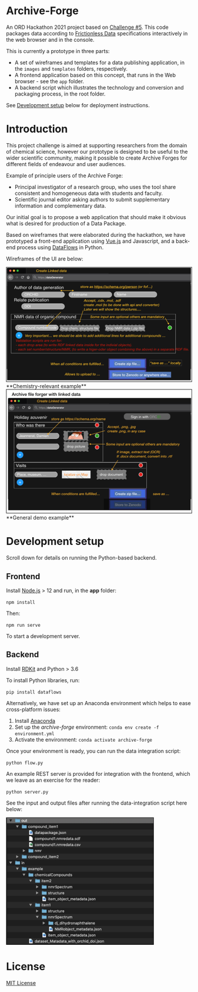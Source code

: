 # Archive-Forge

An ORD Hackathon 2021 project based on [Challenge #5](https://github.com/ORD-Hackathon/hackathon-2021/issues/5). This code packages data according to [Frictionless Data](https://frictionlessdata.io/specs/data-package/) specifications interactively in the web browser and in the console.

This is currently a prototype in three parts:

- A set of wireframes and templates for a data publishing application, in the `images` and `templates` folders, respectively.
- A frontend application based on this concept, that runs in the Web browser - see the `app` folder.
- A backend script which illustrates the technology and conversion and packaging process, in the root folder.

See [Development setup](#development-setup) below for deployment instructions.

# Introduction

This project challenge is aimed at supporting researchers from the domain of chemical science, however our prototype is designed to be useful to the wider scientific community, making it possible to create Archive Forges for different fields of endeavour and user audiences.

Example of principle users of the Archive Forge:

- Principal investigator of a research group, who uses the tool share consistent and homogeneous data with students and faculty.
- Scientific journal editor asking authors to submit supplementary information and complementary data.

Our initial goal is to propose a web application that should make it obvious what is desired for production of a Data Package.

Based on wireframes that were elaborated during the hackathon, we have prototyped a front-end application using [Vue.js](https://vuejs.org/) and Javascript, and a back-end process using [DataFlows](https://github.com/datahq/dataflows/) in Python.

Wireframes of the UI are below:

<img style="border:1px solid black;" src="images/chem.png" width="600" alt="Concept 1" />
**Chemistry-relevant example**

<img style="border:1px solid black;" src="images/demo.png" width="600" alt="Concept 2" />
**General demo example**

# Development setup

Scroll down for details on running the Python-based backend.

## Frontend

Install [Node.js](https://nodejs.org/en/) > 12 and run, in the **app** folder:

`npm install`

Then:

`npm run serve`

To start a development server.

## Backend

Install [RDKit](http://www.rdkit.org/docs/Install.html#fedora-centos-and-rhel) and Python > 3.6

To install Python libraries, run:

`pip install dataflows`

Alternatively, we have set up an Anaconda environment which helps to ease cross-platform issues:

1. Install [Anaconda](http://anaconda.org)
2. Set up the *archive-forge* environment: `conda env create -f environment.yml`
3. Activate the environment: `conda activate archive-forge`

Once your environment is ready, you can run the data integration script:

`python flow.py`

An example REST server is provided for integration with the frontend, which we leave as an exercise for the reader:

`python server.py`

See the input and output files after running the data-integration script here below:

<img style="border:1px solid black;" src="images/directories.png" alt="Directories" width="400" />

# License

[MIT License](LICENSE)
